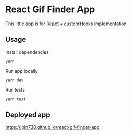 # React Gif Finder App

This little app is for React + customHooks implementation.

## Usage

Install dependencies

```
yarn
```

Run app locally

```
yarn dev
```

Run tests

```
yarn test
```

## Deployed app

https://jpin730.github.io/react-gif-finder-app
